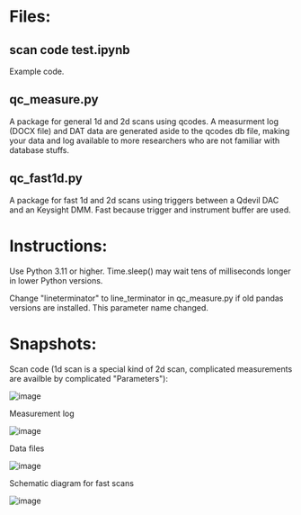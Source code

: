 # Files:

## scan code test.ipynb 

Example code.

## qc_measure.py

A package for general 1d and 2d scans using qcodes. A measurment log (DOCX file) and DAT data are generated aside to the qcodes db file, making your data and log available to more researchers who are not familiar with database stuffs. 

## qc_fast1d.py

A package for fast 1d and 2d scans using triggers between a Qdevil DAC and an Keysight DMM. Fast because trigger and instrument buffer are used.  

# Instructions:

Use Python 3.11 or higher. Time.sleep() may wait tens of milliseconds longer in lower Python versions.

Change "lineterminator" to line_terminator in qc_measure.py if old pandas versions are installed. This parameter name changed.

# Snapshots:

Scan code (1d scan is a special kind of 2d scan, complicated measurements are availble by complicated "Parameters"):

![image](https://github.com/cover-me/repository/assets/22870592/92a26e2a-ef71-4ce6-bd96-8d94a572e546)

Measurement log

![image](https://github.com/cover-me/repository/assets/22870592/95bccb56-bf16-4c42-99a8-5112d6e33315)

Data files

![image](https://github.com/cover-me/repository/assets/22870592/befd7f58-30ca-405b-9be0-ba51bb51744f)


Schematic diagram for fast scans


![image](https://github.com/cover-me/repository/assets/22870592/7ab6313f-b254-418e-bd84-1b15bb4d6dae)
